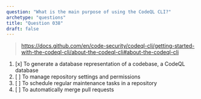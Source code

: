 ```yaml
---
question: "What is the main purpose of using the CodeQL CLI?"
archetype: "questions"
title: "Question 038"
draft: false
---
```


> https://docs.github.com/en/code-security/codeql-cli/getting-started-with-the-codeql-cli/about-the-codeql-cli#about-the-codeql-cli
1. [x] To generate a database representation of a codebase, a CodeQL database
1. [ ] To manage repository settings and permissions
1. [ ] To schedule regular maintenance tasks in a repository
1. [ ] To automatically merge pull requests
